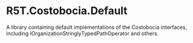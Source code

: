 # R5T.Costobocia.Default
A library containing default implementations of the Costobocia interfaces, including IOrganizationStringlyTypedPathOperator and others.
